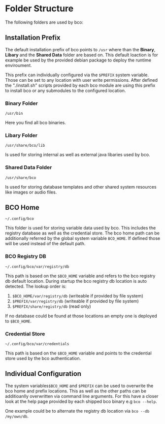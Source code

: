 ---
---

# Folder Structure

The following folders are used by bco:

## Installation Prefix

The default installation prefix of bco points to ``/usr`` where than the **Binary**, **Libary** and the **Shared Data** folder are based on. This default loaction is for example be used by the provided debian package to deploy the runtime enviroument. 

This prefix can individually configured via the ``$PREFIX`` system variable. Those can be set to any location with user write permissions. After defined the "./install.sh" scripts provided by each bco module are using this prefix to install bco or any submodules to the configured location. 

### Binary Folder

``/usr/bin``

Here you find all bco binaries. 

### Libary Folder

``/usr/share/bco/lib``

Is used for storing internal as well as external java libaries used by bco.

### Shared Data Folder

``/usr/share/bco``

Is used for storing database templates and other shared system resources like images or audio files.

## BCO Home

``~/.config/bco``

This folder is used for storing variable data used by bco. This includes the registry database as well as the credential store. The bco home path can be additionally referred by the global system variable ``BCO_HOME``. If defined those will be used instead of the default path.

### BCO Registry DB

``~/.config/bco/var/registry/db``

This path is based on the ``$BCO_HOME`` variable and refers to the bco registry db default location.
During startup the bco registry db location is auto detected. The lookup order is:

1. ``$BCO_HOME/var/registry/db``  (writeable if provided by file system)
2. ``$PREFIX/var/registry/db``   (writeable if provided by file system)
3. ``$PREFIX/share/registry/db`` (read only)

If no database could be found at those locations an empty one is deployed to ``$BCO_HOME``.

### Credential Store

``~/.config/bco/var/credentials``

This path is based on the ``$BCO_HOME`` variable and points to the credential store used by the bco authentication.

## Individual Configuration

The system variables``$BCO_HOME`` and ``$PREFIX`` can be used to overwrite the bco home and prefix locations. This as well as the other paths can be additioanlly overwritten via command line arguments. For this have a closer look at the help page provided by each shipped bco binary e.g ``bco --help``. 

One example could be to alternate the registry db location via ``bco --db /my/own/db``.

